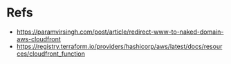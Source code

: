 # Refs

- https://paramvirsingh.com/post/article/redirect-www-to-naked-domain-aws-cloudfront
- https://registry.terraform.io/providers/hashicorp/aws/latest/docs/resources/cloudfront_function
